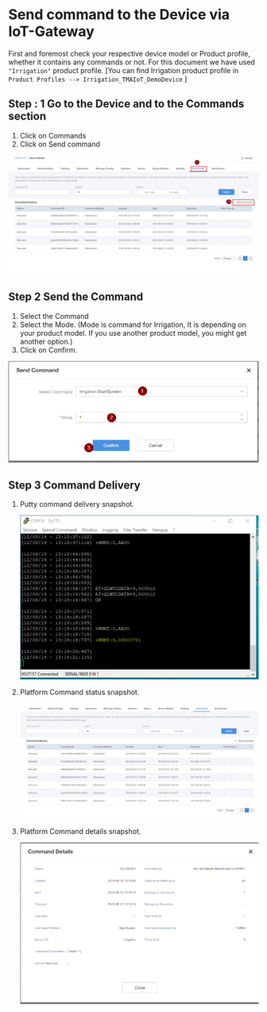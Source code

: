 # Send command to the Device via IoT-Gateway

First and foremost check your respective device model or Product profile, whether it contains any commands or not. For this document we have used  `"Irrigation"` product profile. [You can find Irrigation product profile in `Product Profiles --> Irrigation_TMAIoT_DemoDevice` ]
 
## Step : 1  Go to the Device and to the Commands section
1. Click on Commands
2. Click on Send command
   
![Putty](../images/PM_Command_Send_Command.png)  

## Step 2 Send the Command 
1. Select the Command 
2. Select the Mode. (Mode is command for Irrigation, It is depending on your product model. If you use another product model, you might get another option.)
3. Click on Confirm.

![Putty](../images/PM_Send_Command.png)  

## Step 3 Command Delivery
1. Putty command delivery snapshot.
 
    ![Putty](../images/PM_Putty_IoT_Gateway_Command.png)  

2. Platform Command status snapshot.
 
    ![Putty](../images/PM_Command_view.png) 

3. Platform Command details snapshot.
 
    ![Putty](../images/PM_Command_details.png)  



